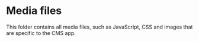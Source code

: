 Media files
========

This folder contains all media files, such as JavaScript, CSS and images that are specific to the CMS app.

